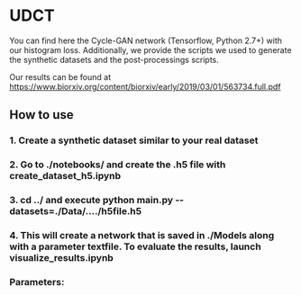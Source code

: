 # UDCT
You can find here the Cycle-GAN network (Tensorflow, Python 2.7+) with our histogram loss. Additionally, we provide the scripts we used to generate the synthetic datasets and the post-processings scripts. 

Our results can be found at https://www.biorxiv.org/content/biorxiv/early/2019/03/01/563734.full.pdf

## How to use
### 1. Create a synthetic dataset similar to your real dataset
### 2. Go to ./notebooks/ and create the .h5 file with create_dataset_h5.ipynb
### 3. cd ../ and execute python main.py --datasets=./Data/..../h5file.h5
### 4. This will create a network that is saved in ./Models along with a parameter textfile. To evaluate the results, launch visualize_results.ipynb
### Parameters:
